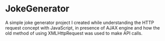# JokeGenerator
A simple joke generator project I created while understanding the HTTP request concept with JavaScript, in presence of AJAX engine and how the old method of using XMLHttpRequest was used to make API calls.

